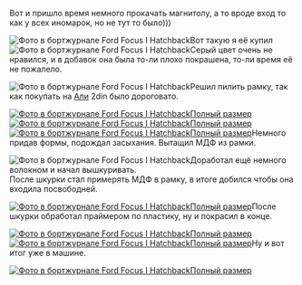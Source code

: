 
Вот и пришло время немного прокачать магнитолу, а то вроде вход то как у всех иномарок, но не тут то было)))

![Фото в бортжурнале Ford Focus I Hatchback](https://a.d-cd.net/OgAAAgC4c-A-960.jpg)Вот такую я её купил![Фото в бортжурнале Ford Focus I Hatchback](https://a.d-cd.net/ugAAAgC4c-A-960.jpg)Серый цвет очень не нравился, и в добавок она была то-ли плохо покрашена, то-ли время её не пожалело.  


![Фото в бортжурнале Ford Focus I Hatchback](https://a.d-cd.net/egAAAgC4c-A-960.jpg)Решил пилить рамку, так как покупать на [Али](https://shopnow.pub/redirect/cpa/o/riaqzshw309pzxwcy0hxqbyhss89coh5/?sub=fromalitext&to=https%3A%2F%2Fcampaign.aliexpress.com%2Fwow%2Fgf%2Fupr-daily%3Fwh_pid%3Ddrive2) 2din было дороговато.  


[![Фото в бортжурнале Ford Focus I Hatchback](https://a.d-cd.net/-gAAAgC4c-A-960.jpg)Полный размер](https://a.d-cd.net/-gAAAgC4c-A-1920.jpg)[![Фото в бортжурнале Ford Focus I Hatchback](https://a.d-cd.net/BgAAAgC4c-A-960.jpg)Полный размер](https://a.d-cd.net/BgAAAgC4c-A-1920.jpg)[![Фото в бортжурнале Ford Focus I Hatchback](https://a.d-cd.net/g6AAAgC4c-A-960.jpg)Полный размер](https://a.d-cd.net/g6AAAgC4c-A-1920.jpg)Немного придав формы, подождал засыхания. Вытащил МДФ из рамки.

![Фото в бортжурнале Ford Focus I Hatchback](https://a.d-cd.net/Q6AAAgC4c-A-960.jpg)Доработал ещё немного волокном и начал вышкуривать.  
После шкурки стал примерять МДФ в рамку, в итоге добился чтобы она входила посвободней.

[![Фото в бортжурнале Ford Focus I Hatchback](https://a.d-cd.net/w6AAAgC4c-A-960.jpg)Полный размер](https://a.d-cd.net/w6AAAgC4c-A-1920.jpg)После шкурки обработал праймером по пластику, ну и покрасил в конце.

[![Фото в бортжурнале Ford Focus I Hatchback](https://a.d-cd.net/I6AAAgC4c-A-960.jpg)Полный размер](https://a.d-cd.net/I6AAAgC4c-A-1920.jpg)[![Фото в бортжурнале Ford Focus I Hatchback](https://a.d-cd.net/o6AAAgC4c-A-960.jpg)Полный размер](https://a.d-cd.net/o6AAAgC4c-A-1920.jpg)Ну и вот итог уже в машине.

[![Фото в бортжурнале Ford Focus I Hatchback](https://a.d-cd.net/Y6AAAgC4c-A-960.jpg)Полный размер](https://a.d-cd.net/Y6AAAgC4c-A-1920.jpg) 